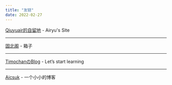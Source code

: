 ```yaml
---
title: "友链"
date: 2022-02-27
---
```


<a href="https://qiuyuair.com" target="_balnk">Qiuyuair的自留地</a> - Airyu's Site
<hr>
<a href="https://fravilion.top" target="_blank">固北阁</a> - 箱子
<hr>
<a href="https://www.timochan.cn" target="_blank">TimochanのBlog</a> - Let’s start learning
<hr>
<a href="https://www.aicsuk.moe" target="_blank">Aicsuk</a> - 一个小小的博客